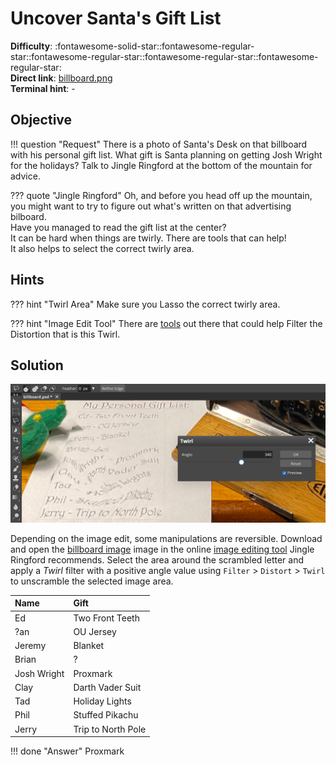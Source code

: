 # Uncover Santa's Gift List

**Difficulty**: :fontawesome-solid-star::fontawesome-regular-star::fontawesome-regular-star::fontawesome-regular-star::fontawesome-regular-star:<br/>
**Direct link**: [billboard.png](https://2020.kringlecon.com/textures/billboard.png)<br/>
**Terminal hint**: -


## Objective

!!! question "Request"
    There is a photo of Santa's Desk on that billboard with his personal gift list. What gift is Santa planning on getting Josh Wright for the holidays? Talk to Jingle Ringford at the bottom of the mountain for advice.

??? quote "Jingle Ringford"
    Oh, and before you head off up the mountain, you might want to try to figure out what's written on that advertising bilboard.<br/>
    Have you managed to read the gift list at the center?<br/>
    It can be hard when things are twirly. There are tools that can help!<br/> 
    It also helps to select the correct twirly area.

## Hints

??? hint "Twirl Area"
    Make sure you Lasso the correct twirly area.

??? hint "Image Edit Tool"
    There are [tools](https://www.photopea.com/) out there that could help Filter the Distortion that is this Twirl.

## Solution

![Untwirl](../img/objectives/o1/untwirl.png)

Depending on the image edit, some manipulations are reversible. Download and open the [billboard image](../artifacts/objectives/o1/billboard.png) image in the online [image editing tool](https://www.photopea.com/) Jingle Ringford recommends. Select the area around the scrambled letter and apply a *Twirl* filter with a positive angle value using `Filter` > `Distort` > `Twirl` to unscramble the selected image area.

| Name         | Gift               |
| :----------- | :----------------- |
| Ed           | Two Front Teeth    |
| ?an          | OU Jersey          |
| Jeremy       | Blanket            |
| Brian        | ?                  |
| Josh Wright  | Proxmark           |
| Clay         | Darth Vader Suit   |
| Tad          | Holiday Lights     |
| Phil         | Stuffed Pikachu    |
| Jerry        | Trip to North Pole |

!!! done "Answer"
    Proxmark
